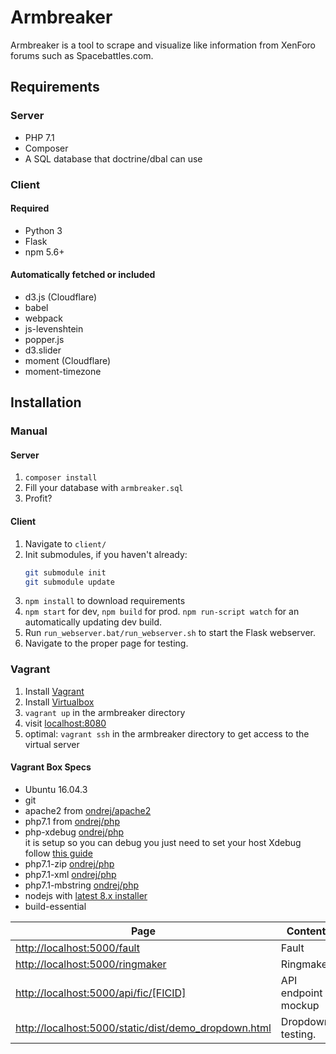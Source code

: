 # Armbreaker

Armbreaker is a tool to scrape and visualize like information from XenForo forums such as Spacebattles.com.

## Requirements

### Server

* PHP 7.1
* Composer
* A SQL database that doctrine/dbal can use

### Client

#### Required

* Python 3
* Flask
* npm 5.6+

#### Automatically fetched or included

* d3.js (Cloudflare)
* babel
* webpack
* js-levenshtein
* popper.js
* d3.slider
* moment (Cloudflare)
* moment-timezone

## Installation

### Manual

#### Server

1. `composer install`
2. Fill your database with `armbreaker.sql`
3. Profit?

#### Client

1. Navigate to `client/`
2. Init submodules, if you haven't already:
    ```bash
    git submodule init
    git submodule update
    ```
3. `npm install` to download requirements
4. `npm start` for dev, `npm build` for prod. `npm run-script watch` for an automatically updating dev build.
5. Run `run_webserver.bat/run_webserver.sh` to start the Flask webserver.
6. Navigate to the proper page for testing.

### Vagrant

1. Install [Vagrant](https://www.vagrantup.com/downloads.html)
2. Install [Virtualbox](https://www.virtualbox.org/wiki/Downloads)
3. `vagrant up` in the armbreaker directory
4. visit [localhost:8080](localhost:8080)
5. optimal: `vagrant ssh` in the armbreaker directory to get access to the virtual server

#### Vagrant Box Specs

* Ubuntu 16.04.3
* git
* apache2 from [ondrej/apache2](https://launchpad.net/~ondrej/+archive/ubuntu/apache2)
* php7.1 from [ondrej/php](https://launchpad.net/~ondrej/+archive/ubuntu/php)
* php-xdebug [ondrej/php](https://launchpad.net/~ondrej/+archive/ubuntu/php)  
  it is setup so you can debug you just need to set your host Xdebug follow [this guide](https://gist.github.com/NaGeL182/9aa38362d4f3bb2b343d41363f0eb311#file-host_php-ini)
* php7.1-zip [ondrej/php](https://launchpad.net/~ondrej/+archive/ubuntu/php)
* php7.1-xml [ondrej/php](https://launchpad.net/~ondrej/+archive/ubuntu/php)
* php7.1-mbstring [ondrej/php](https://launchpad.net/~ondrej/+archive/ubuntu/php)
* nodejs with [latest 8.x installer](https://nodejs.org/en/download/package-manager/#debian-and-ubuntu-based-linux-distributions)
* build-essential

Page|Content
----|-------
<http://localhost:5000/fault> | Fault
<http://localhost:5000/ringmaker> | Ringmaker
<http://localhost:5000/api/fic/[FICID]> | API endpoint mockup
<http://localhost:5000/static/dist/demo_dropdown.html> | Dropdown testing.
